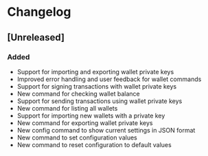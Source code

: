 # Changelog

## [Unreleased]
### Added
- Support for importing and exporting wallet private keys
- Improved error handling and user feedback for wallet commands
- Support for signing transactions with wallet private keys
- New command for checking wallet balance
- Support for sending transactions using wallet private keys
- New command for listing all wallets
- Support for importing new wallets with a private key
- New command for exporting wallet private keys
- New config command to show current settings in JSON format
- New command to set configuration values
- New command to reset configuration to default values